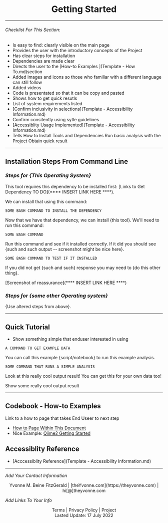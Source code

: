 <h1 align="center">Getting Started</h1>

---


###### _Checklist For This Section:_  

- Is easy to find: clearly visible on the main page
- Provides the user with the introductory concepts of the Project
- Has clear steps for installation 
- Dependencies are made clear
- Directs the user to the [How-to Examples ](Template - How To.md)section
- Added images and icons so those who familiar with a different language can still follow
- Added videos 
- Code is presentated so that it can be copy and pasted
- Shows how to get quick resutls
- List of system requirements listed 
- [Confirm inclusivity in selections](Template - Accessibility Information.md)
- Confirm consitently using sytle guidelines
- [Accessiblity Usage Implemented](Template - Accessibility Information.md)
- Tells How to
	  Install Tools and Dependencies
	  Run basic analysis with the Project
	  Obtain quick result



---

## Installation Steps From Command Line





### _Steps for {This Operating System}_

This tool requires this dependency to be installed first: [Links to Get Dependency TO DO](**** INSERT LINK HERE ****).

We can install that using this command:

```
SOME BASH COMMAND TO INSTALL THE DEPENDENCY
```

Now that we have that dependency, we can install {this tool}.
We'll need to run this command:

```
SOME BASH COMMAND
```

Run this command and see if it installed correctly. If it did you should see {such and such output -- screenshot might be nice here}.

```
SOME BASH COMMAND TO TEST IF IT INSTALLED
```

If you did not get {such and such} response you may need to {do this other thing}.

[Screenshot of reassurance](**** INSERT LINK HERE ****)







### _Steps for {some other Operating system}_

{Use altered steps from above}.


---


## Quick Tutorial
- Show something simple that enduser interested in using

```
A COMMAND TO GET EXAMPLE DATA
```

You can call this example {script/notebook} to run this example analysis.

```
SOME COMMAND THAT RUNS A SIMPLE ANALYSIS
```

Look at this really cool output result! You can get this for your own data too!

Show some really cool output result


---


## Codebook - How-to Examples 
Link to a how to page that takes End Useer to next step
- [How to Page Within This Document](Template%20-%20How%20To.md)
- Nice Example: [Qiime2 Getting Started](https://docs.qiime2.org/2022.2/getting-started/)


## Accessiblity Reference
- [Acccessiblity Reference](Template - Accessibility Information.md)


---
_Add Your Contact Information_
<center>Yvonne M. Beine FitzGerald | [theYvonne.com](https://theyvonne.com) | hi[@]theyvonne.com </center>  

_Add Links To Your Info_

<center>Terms | Privacy Policy | Project </center>

<center>Lasted Update: 17 July 2022 </center>



  
